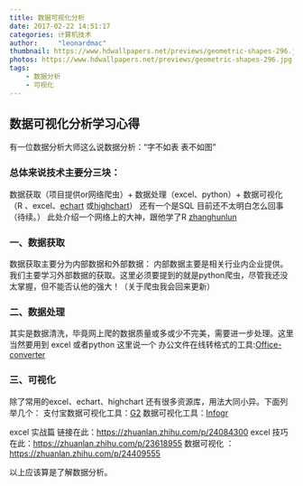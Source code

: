 ```yaml
---
title: 数据可视化分析
date: 2017-02-22 14:51:17
categories: 计算机技术
author:     "leonardmac"
thumbnail: https://www.hdwallpapers.net/previews/geometric-shapes-296.jpg
photos: https://www.hdwallpapers.net/previews/geometric-shapes-296.jpg
tags:
    - 数据分析
    - 可视化
---
```

## 数据可视化分析学习心得

有一位数据分析大师这么说数据分析：“字不如表 表不如图”

<!-- more -->

### 总体来说技术主要分三块：
数据获取（项目提供or网络爬虫）+ 数据处理（excel、python）+ 数据可视化（R 、excel、[echart](http://echarts.baidu.com/examples.html) 或[highchart](https://www.hcharts.cn/demo/highcharts)）
还有一个是SQL 目前还不太明白怎么回事 （待续。）
此处介绍一个网络上的大神，跟他学了R [zhanghunlun](http://zhanghonglun.cn/blog/)

### 一、数据获取
数据获取主要分为内部数据和外部数据：
内部数据主要是相关行业内企业提供。我们主要学习外部数据的获取。这里必须要提到的就是python爬虫，尽管我还没太掌握，但不能否认他的强大！（关于爬虫我会回来更新）


### 二、数据处理
其实是数据清洗，毕竟网上爬的数据质量或多或少不完美，需要进一步处理。这里当然要用到 excel 或者python
这里说一个 办公文件在线转格式的工具:[Office-converter](http://cn.office-converter.com/?source=data456.cn)
### 三、可视化
除了常用的excel、echart、highchart 还有很多资源库，用法大同小异。下面列举几个：
支付宝数据可视化工具：[G2](https://antv.alipay.com/g2/demo/index.html)
数据可视化工具：[Infogr](https://infogr.am/examples)



excel 实战篇 链接在此：https://zhuanlan.zhihu.com/p/24084300
excel 技巧在此：https://zhuanlan.zhihu.com/p/23618955
数据可视化 ：https://zhuanlan.zhihu.com/p/24409555

以上应该算是了解数据分析。


